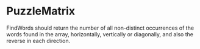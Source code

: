 # PuzzleMatrix
FindWords should return the number of all non-distinct occurrences of the words found in the array, horizontally, vertically or diagonally, and also the reverse in each direction.
